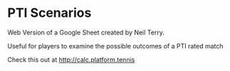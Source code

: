 # PTI Scenarios

Web Version of a Google Sheet created by Neil Terry.

Useful for players to examine the possible outcomes of a PTI rated match

Check this out at http://calc.platform.tennis